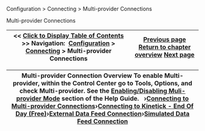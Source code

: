 ﻿
Configuration > Connecting > Multi-provider Connections

Multi-provider Connections

| << [Click to Display Table of Contents](multi-provider-connections.md) >> **Navigation:**     [Configuration](configuration-1.md) > [Connecting](connecting-1.md) > Multi-provider Connections | [Previous page](playback_connecting_connection-1.md) [Return to chapter overview](connecting-1.md) [Next page](connecting-to-multi-provider-c-1.md) |
| --- | --- |

| Multi-provider Connection Overview To enable Multi-provider, within the Control Center go to Tools, Options, and check Multi-provider. See the [Enabling/Disabling Muli-provider Mode](enabling_disabling-multi-provi-1.md) section of the Help Guide.   ›[Connecting to Multi-provider Connections](connecting-to-multi-provider-c-1.md)›[Connecting to Kinetick - End Of Day (Free)](connecting_to_kinetick-1.md)›[External Data Feed Connection](external_data_feed_connection-1.md)›[Simulated Data Feed Connection](simulated_data_feed_connection-1.md) |
| --- |
